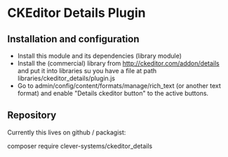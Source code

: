 CKEditor Details Plugin
=======================

Installation and configuration
------------------------------

* Install this module and its dependencies (library module)
* Install the (commercial) library from http://ckeditor.com/addon/details
  and put it into libraries su you have a file at path
  libraries/ckeditor_details/plugin.js
* Go to admin/config/content/formats/manage/rich_text (or another text format)
  and enable "Details ckeditor button" to the active buttons.

Repository
----------

Currently this lives on github / packagist: 

composer require clever-systems/ckeditor_details

